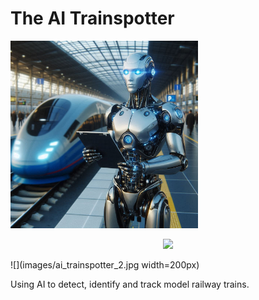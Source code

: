 # The AI Trainspotter

<img src="images/ai_trainspotter_2.jpg" width="300">
<p align="center">
   <img src="images/ai_trainspotter_2.jpg width="300">
</p>

![](images/ai_trainspotter_2.jpg width=200px)

Using AI to detect, identify and track model railway trains.

